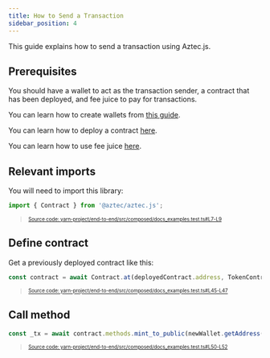 ```yaml
---
title: How to Send a Transaction
sidebar_position: 4
---
```


This guide explains how to send a transaction using Aztec.js.

## Prerequisites

You should have a wallet to act as the transaction sender, a contract that has been deployed, and fee juice to pay for transactions.

You can learn how to create wallets from [this guide](./create_account.md).

You can learn how to deploy a contract [here](./deploy_contract.md).

You can learn how to use fee juice [here](./pay_fees.md).

## Relevant imports

You will need to import this library:

```typescript title="import_contract" showLineNumbers 
import { Contract } from '@aztec/aztec.js';
```
> <sup><sub><a href="https://github.com/AztecProtocol/aztec-packages/blob/v1.1.2/yarn-project/end-to-end/src/composed/docs_examples.test.ts#L7-L9" target="_blank" rel="noopener noreferrer">Source code: yarn-project/end-to-end/src/composed/docs_examples.test.ts#L7-L9</a></sub></sup>


## Define contract

Get a previously deployed contract like this:

```typescript title="get_contract" showLineNumbers 
const contract = await Contract.at(deployedContract.address, TokenContractArtifact, wallet);
```
> <sup><sub><a href="https://github.com/AztecProtocol/aztec-packages/blob/v1.1.2/yarn-project/end-to-end/src/composed/docs_examples.test.ts#L45-L47" target="_blank" rel="noopener noreferrer">Source code: yarn-project/end-to-end/src/composed/docs_examples.test.ts#L45-L47</a></sub></sup>


## Call method

```typescript title="send_transaction" showLineNumbers 
const _tx = await contract.methods.mint_to_public(newWallet.getAddress(), 1).send().wait();
```
> <sup><sub><a href="https://github.com/AztecProtocol/aztec-packages/blob/v1.1.2/yarn-project/end-to-end/src/composed/docs_examples.test.ts#L50-L52" target="_blank" rel="noopener noreferrer">Source code: yarn-project/end-to-end/src/composed/docs_examples.test.ts#L50-L52</a></sub></sup>

